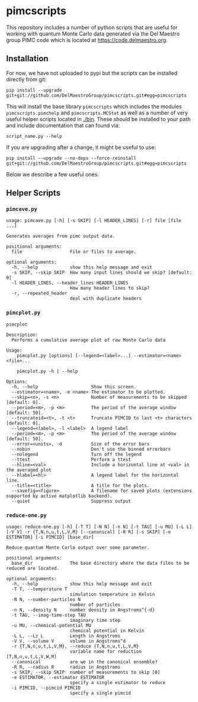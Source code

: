 # pimcscripts

This repository includes a number of python scripts that are useful for working
with quantum Monte Carlo data generated via the Del Maestro group PIMC code
which is located at https://code.delmaestro.org. 

## Installation
For now, we have not uploaded to pypi but the scripts can be installed directly
from git:

    pip install --upgrade git+git://github.com/DelMaestroGroup/pimcscripts.git#egg=pimcscripts

This will install the base library `pimcscripts` which includes the modules
`pimcscripts.pimchelp` and `pimcscripts.MCStat` as well as a number of very
useful helper scripts located in [./bin](https://github.com/DelMaestroGroup/pimcscripts/tree/main/pimcscripts/bin). These should be installed to your path and include documentation that can found via:

    script_name.py --help

If you are upgrading after a change, it might be useful to use:

    pip install --upgrade --no-deps --force-reinstall git+git://github.com/DelMaestroGroup/pimcscripts.git#egg=pimcscripts

Below we describe a few useful ones.

## Helper Scripts

### `pimcave.py`

    usage: pimcave.py [-h] [-s SKIP] [-l HEADER_LINES] [-r] file [file ...]

    Generates averages from pimc output data.

    positional arguments:
      file                  File or files to average.

    optional arguments:
      -h, --help            show this help message and exit
      -s SKIP, --skip SKIP  How many input lines should we skip? [default: 0]
      -l HEADER_LINES, --header_lines HEADER_LINES
                            How many header lines to skip?
      -r, --repeated_header
                            deal with duplicate headers

### `pimcplot.py`

    pimcplot

    Description:
      Performs a cumulative average plot of raw Monte Carlo data

    Usage:
        pimcplot.py [options] [--legend=<label>...] --estimator=<name> <file>...

        pimcplot.py -h | --help

    Options:
      -h, --help                    Show this screen.
      --estimator=<name>, -e <name> The estimator to be plotted.
      --skip=<n>, -s <n>            Number of measurements to be skipped [default: 0].
      --period=<m>, -p <m>          The period of the average window [default: 50].
      --truncateid=<t>, -t <t>      Truncate PIMCID to last <t> characters [default: 0].
      --legend=<label>, -l <label>  A legend label
      --period=<m>, -p <m>          The period of the average window [default: 50].
      --error=<units>, -d           Size of the error bars
      --nobin                       Don't use the binned errorbars
      --nolegend                    Turn off the legend
      --ttest                       Perform a ttest
      --hline=<val>                 Include a horizontal line at <val> in the averaged plot
      --hlabel=<hl>                 A legend label for the horizontal line.
      --title=<title>               A title for the plots.
      --savefig=<figure>            A filename for saved plots (extensions supported by active matplotlib backend).
      --quiet                       Suppress output

### `reduce-one.py`

    usage: reduce-one.py [-h] [-T T] [-N N] [-n N] [-t TAU] [-u MU] [-L L] [-V V] -r {T,N,n,u,t,L,V,M} [--canonical] [-R R] [-s SKIP] [-e ESTIMATOR] [-i PIMCID] [base_dir]

    Reduce quantum Monte Carlo output over some parameter.

    positional arguments:
      base_dir              The base directory where the data files to be reduced are located.

    optional arguments:
      -h, --help            show this help message and exit
      -T T, --temperature T
                            simulation temperature in Kelvin
      -N N, --number-particles N
                            number of particles
      -n N, --density N     number density in Angstroms^{-d}
      -t TAU, --imag-time-step TAU
                            imaginary time step
      -u MU, --chemical-potential MU
                            chemical potential in Kelvin
      -L L, --Lz L          Length in Angstroms
      -V V, --volume V      volume in Angstroms^d
      -r {T,N,n,u,t,L,V,M}, --reduce {T,N,n,u,t,L,V,M}
                            variable name for reduction [T,N,n,u,t,L,V,W,M]
      --canonical           are we in the canonical ensemble?
      -R R, --radius R      radius in Angstroms
      -s SKIP, --skip SKIP  number of measurements to skip [0]
      -e ESTIMATOR, --estimator ESTIMATOR
                            specify a single estimator to reduce
      -i PIMCID, --pimcid PIMCID
                            specify a single pimcid
